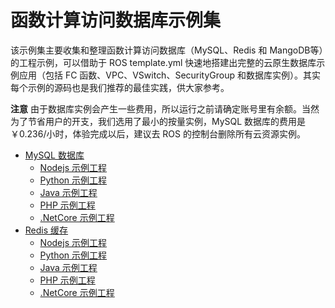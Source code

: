 # 函数计算访问数据库示例集

该示例集主要收集和整理函数计算访问数据库（MySQL、Redis 和 MangoDB等）的工程示例，可以借助于 ROS template.yml 快速地搭建出完整的云原生数据库示例应用（包括 FC 函数、VPC、VSwitch、SecurityGroup 和数据库实例）。其实每个示例的源码也是我们推荐的最佳实践，供大家参考。

**注意** 由于数据库实例会产生一些费用，所以运行之前请确定账号里有余额。当然为了节省用户的开支，我们选用了最小的按量实例，MySQL 数据库的费用是 ￥0.236/小时，体验完成以后，建议去 ROS 的控制台删除所有云资源实例。

* [MySQL 数据库](rds-mysql)
  * [Nodejs 示例工程](rds-mysql/nodejs)
  * [Python 示例工程](rds-mysql/python)
  * [Java 示例工程](rds-mysql/java)
  * [PHP 示例工程](rds-mysql/php)
  * [.NetCore 示例工程](rds-mysql/dotnetcore)
* [Redis 缓存](rds-redis)
  * [Nodejs 示例工程](rds-redis/nodejs)
  * [Python 示例工程](rds-redis/python)
  * [Java 示例工程](rds-redis/java)
  * [PHP 示例工程](rds-redis/php)
  * [.NetCore 示例工程](rds-redis/dotnetcore)
